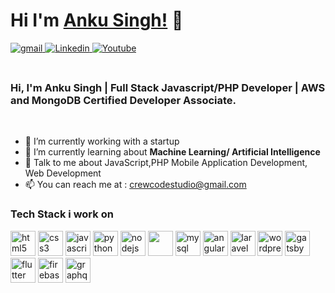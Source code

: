 # Hi I'm [Anku Singh!](https://github.com/CrewCodeAnku) 👋

<a href="mailto:crewcodestudio@gmail.com?hl=en" target="_blank">
<img src=https://img.shields.io/badge/gmail-%23DC493C.svg?&style=for-the-badge&logo=gmail&logoColor=white alt=gmail style="margin-bottom: 5px;" />
</a>
<a href="https://www.linkedin.com/in/anku-singh-7b32a082/" target="_blank">
<img src=https://img.shields.io/badge/linkedin-%231E77B5.svg?&style=for-the-badge&logo=linkedin&logoColor=white alt=Linkedin style="margin-bottom: 5px;" />
</a>
<a href="https://www.youtube.com/channel/UCgON7jg9LfWpALA263rhLyg?sub_confirmation=1">
<img alt="Youtube" title="Youtube" src="https://img.shields.io/badge/-YouTube-red?style=for-the-badge&logo=youtube&logoColor=white"/>
</a>

<br />
<br />

<h3>
Hi, I'm Anku Singh 
| Full Stack Javascript/PHP Developer 
| AWS and MongoDB Certified Developer Associate.
</h3>

<br/>

- 🔭 I’m currently working with a startup<br/>
- 🌱 I’m currently learning about <strong>Machine Learning/ Artificial Intelligence</strong>
- 🤔 Talk to me about JavaScript,PHP Mobile Application Development, Web Development
- :mailbox: You can reach me at : crewcodestudio@gmail.com<br/>

<h3>Tech Stack i work on</h3>
<p align="left">  
 <img src="https://img.icons8.com/color/48/000000/html-5.png" alt="html5" width="40" height="40"/>
 <img src="https://img.icons8.com/color/48/000000/css3.png" alt="css3" width="40" height="40"/> 
 <img src="https://img.icons8.com/color/48/000000/javascript.png" alt="javascript" width="40" height="40"/> 
 <img src="https://img.icons8.com/ultraviolet/40/000000/react.png" alt="python" width="40" height="40"/> 
 <img src="https://img.icons8.com/color/48/000000/nodejs.png" width="40" height="40" alt="nodejs" /> 
 <img src="https://img.icons8.com/color/48/000000/mongodb.png" width="40" height="40" />
 <img src="https://img.icons8.com/color/48/000000/mysql-logo.png" alt="mysql" width="40" height="40"/>
 <img src="https://img.icons8.com/color/48/000000/angularjs.png" alt="angular" width="40" height="40"/>
 <img src="https://img.icons8.com/fluency/48/000000/laravel.png" alt="laravel" width="40" height="40"/>
 <img src="https://img.icons8.com/color/48/000000/wordpress.png" alt="wordpress" width="40" height="40"/>
 <img src="https://img.icons8.com/color/48/000000/gatsbyjs.png" alt="gatsby" width="40" height="40"/>
 <img src="https://img.icons8.com/fluency/48/000000/flutter.png" alt="flutter" width="40" height="40"/>
 <img src="https://img.icons8.com/color/48/000000/firebase.png" alt="firebase" width="40" height="40"/>
 <img src="https://img.icons8.com/color/48/000000/graphql.png" alt="graphql" width="40" height="40"/>
 </p>
